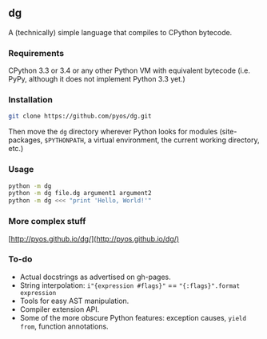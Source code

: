 ## dg

A (technically) simple language that compiles to CPython bytecode.

### Requirements

CPython 3.3 or 3.4 or any other Python VM with equivalent bytecode
(i.e. PyPy, although it does not implement Python 3.3 yet.)

### Installation

```sh
git clone https://github.com/pyos/dg.git
```

Then move the `dg` directory wherever Python looks for modules (site-packages,
`$PYTHONPATH`, a virtual environment, the current working directory, etc.)

### Usage

```sh
python -m dg
python -m dg file.dg argument1 argument2
python -m dg <<< "print 'Hello, World!'"
```

### More complex stuff

[http://pyos.github.io/dg/](http://pyos.github.io/dg/)

### To-do

 * Actual docstrings as advertised on gh-pages.
 * String interpolation: `i"{expression #flags}"` == `"{:flags}".format expression`
 * Tools for easy AST manipulation.
 * Compiler extension API.
 * Some of the more obscure Python features: exception causes, `yield from`, function annotations.
